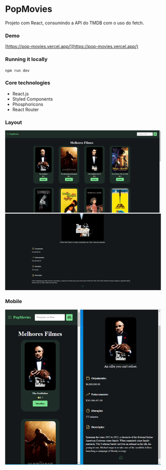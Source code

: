 # PopMovies
Projeto com React, consumindo a API do TMDB com o uso do fetch.

### Demo

[https://pop-movies.vercel.app/](https://pop-movies.vercel.app/)

### Running it locally

`npm run dev`

### Core technologies

- React.js
- Styled Components
- Phosphoricons
- React Router

### Layout

![Layout](public/pop_movies1.png)
![Layout](public/pop_movies2.png)

### Mobile

![Mobile](public/pop_movies3.png)

